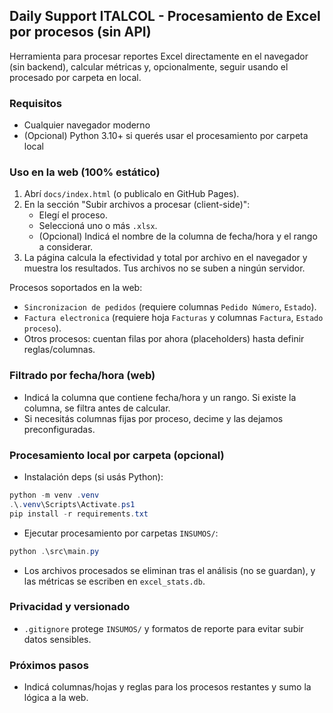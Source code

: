 ## Daily Support ITALCOL - Procesamiento de Excel por procesos (sin API)

Herramienta para procesar reportes Excel directamente en el navegador (sin backend), calcular métricas y, opcionalmente, seguir usando el procesado por carpeta en local.

### Requisitos
- Cualquier navegador moderno
- (Opcional) Python 3.10+ si querés usar el procesamiento por carpeta local

### Uso en la web (100% estático)
1. Abrí `docs/index.html` (o publicalo en GitHub Pages).
2. En la sección "Subir archivos a procesar (client-side)":
   - Elegí el proceso.
   - Seleccioná uno o más `.xlsx`.
   - (Opcional) Indicá el nombre de la columna de fecha/hora y el rango a considerar.
3. La página calcula la efectividad y total por archivo en el navegador y muestra los resultados. Tus archivos no se suben a ningún servidor.

Procesos soportados en la web:
- `Sincronizacion de pedidos` (requiere columnas `Pedido Número`, `Estado`).
- `Factura electronica` (requiere hoja `Facturas` y columnas `Factura`, `Estado proceso`).
- Otros procesos: cuentan filas por ahora (placeholders) hasta definir reglas/columnas.

### Filtrado por fecha/hora (web)
- Indicá la columna que contiene fecha/hora y un rango. Si existe la columna, se filtra antes de calcular.
- Si necesitás columnas fijas por proceso, decime y las dejamos preconfiguradas.

### Procesamiento local por carpeta (opcional)
- Instalación deps (si usás Python):
```powershell
python -m venv .venv
.\.venv\Scripts\Activate.ps1
pip install -r requirements.txt
```
- Ejecutar procesamiento por carpetas `INSUMOS/`:
```powershell
python .\src\main.py
```
- Los archivos procesados se eliminan tras el análisis (no se guardan), y las métricas se escriben en `excel_stats.db`.

### Privacidad y versionado
- `.gitignore` protege `INSUMOS/` y formatos de reporte para evitar subir datos sensibles.

### Próximos pasos
- Indicá columnas/hojas y reglas para los procesos restantes y sumo la lógica a la web.
